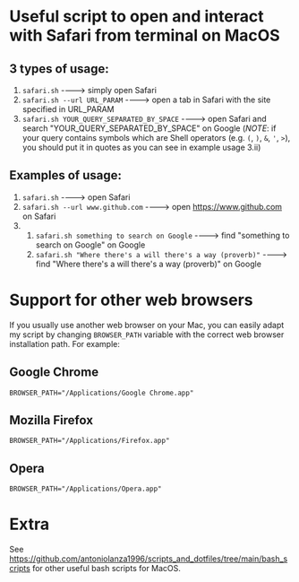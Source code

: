 # Useful script to open and interact with Safari from terminal on MacOS
## 3 types of usage: 
1. `safari.sh` ----> simply open Safari
2. `safari.sh --url URL_PARAM` ----> open a tab in Safari with the site specified in URL_PARAM
3. `safari.sh YOUR_QUERY_SEPARATED_BY_SPACE`  ----> open Safari and search "YOUR_QUERY_SEPARATED_BY_SPACE" on Google (*NOTE*: if your query contains symbols which are Shell operators (e.g. `(`, `)`, `&`, `'`, `>`), you should put it in quotes as you can see in example usage 3.ii)

## Examples of usage:
1. `safari.sh`  ----> open Safari
2. `safari.sh --url www.github.com`  ----> open https://www.github.com on Safari
3. 
    1. `safari.sh something to search on Google` ----> find "something to search on Google" on Google 
    2. `safari.sh "Where there's a will there's a way (proverb)"` ----> find "Where there's a will there's a way (proverb)" on Google 

# Support for other web browsers
If you usually use another web browser on your Mac, you can easily adapt my script by changing `BROWSER_PATH` variable with the correct web browser installation path. For example:

## Google Chrome
`BROWSER_PATH="/Applications/Google Chrome.app"`

## Mozilla Firefox
`BROWSER_PATH="/Applications/Firefox.app"`

## Opera
`BROWSER_PATH="/Applications/Opera.app"`

# Extra
See https://github.com/antoniolanza1996/scripts_and_dotfiles/tree/main/bash_scripts for other useful bash scripts for MacOS.
